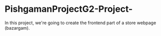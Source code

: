 # PishgamanProjectG2-Project-
In this project, we're going to create the frontend part of a store webpage (bazargam).